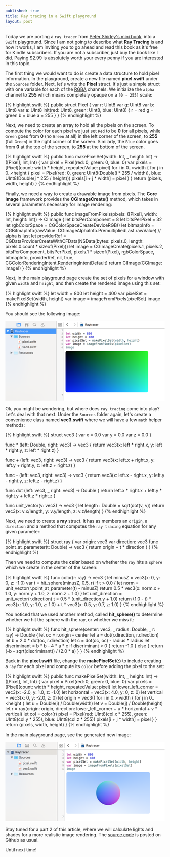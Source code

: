 ```yaml
---
published: true
title: Ray tracing in a Swift playground
layout: post
---
```

Today we are porting a `ray tracer` from [Peter Shirley's mini book](http://www.amazon.com/Ray-Tracing-Weekend-Peter-Shirley-ebook/dp/B01B5AODD8), into a `Swift` playground. Since I am not going to describe what __Ray Tracing__ is and how it works, I am inviting you to go ahead and read this book as it's free for Kindle subscribers. If you are not a subscriber, just buy the book like I did. Paying $2.99 is absolutely worth your every penny if you are interested in this topic.

The first thing we would want to do is create a data structure to hold pixel information. In the playground, create a new file named __pixel.swift__ under the `Sources` folder. Next, let's write the __Pixel__ struct. It's just a simple struct with one variable for each of the [RGBA](https://en.wikipedia.org/wiki/RGBA_color_space) channels. We initialize the `alpha` channel to __255__ which means completely opaque on a `[0 - 255]` scale:

{% highlight swift %}
public struct Pixel {
    var r: UInt8
    var g: UInt8
    var b: UInt8
    var a: UInt8
    init(red: UInt8, green: UInt8, blue: UInt8) {
        r = red
        g = green
        b = blue
        a = 255
    }
}
{% endhighlight %}

Next, we need to create an array to hold all the pixels on the screen. To compute the color for each pixel we just set `Red` to be __0__ for all pixels, while `Green` goes from __0__ (no `Green` at all) in the left corner of the screen, to __255__ (full `Green`) in the right corner of the screen. Similarly, the `Blue` color goes from __0__ at the top of the screen, to __255__ at the bottom of the screen.

{% highlight swift %}
public func makePixelSet(width: Int, _ height: Int) -> ([Pixel], Int, Int) {
    var pixel = Pixel(red: 0, green: 0, blue: 0)
    var pixels = [Pixel](count: width * height, repeatedValue: pixel)
    for i in 0..<width {
        for j in 0..<height {
            pixel = Pixel(red: 0, green: UInt8(Double(i * 255 / width)), blue: UInt8(Double(j * 255 / height)))
            pixels[i + j * width] = pixel
        }
    }
    return (pixels, width, height)
}
{% endhighlight %}

Finally, we need a way to create a drawable image from pixels. The __Core Image__ framework provides the __CGImageCreate()__ method, which takes in several parameters necessary for image rendering:

{% highlight swift %}
public func imageFromPixels(pixels: ([Pixel], width: Int, height: Int)) -> CIImage {
    let bitsPerComponent = 8
    let bitsPerPixel = 32
    let rgbColorSpace = CGColorSpaceCreateDeviceRGB()
    let bitmapInfo = CGBitmapInfo(rawValue: CGImageAlphaInfo.PremultipliedLast.rawValue) // alpha is last
    let providerRef = CGDataProviderCreateWithCFData(NSData(bytes: pixels.0, length: pixels.0.count * sizeof(Pixel)))
    let image = CGImageCreate(pixels.1, pixels.2, bitsPerComponent, bitsPerPixel, pixels.1 * sizeof(Pixel), rgbColorSpace, bitmapInfo, providerRef, nil, true, CGColorRenderingIntent.RenderingIntentDefault)
    return CIImage(CGImage: image!)
}
{% endhighlight %}

Next, in the main playground page create the set of pixels for a window with given `width` and `height`, and then create the rendered image using this set:

{% highlight swift %}
let width = 800
let height = 400
var pixelSet = makePixelSet(width, height)
var image = imageFromPixels(pixelSet)
image
{% endhighlight %}

You should see the following image:

![alt text](https://github.com/Swiftor/Raytracing/raw/master/images/raytracing1.png "Raytracing 1")

Ok, you might be wondering, but where does `ray tracing` come into play? Let's deal with that next. Under the `Sources` folder again, let's create a convenience class named __vec3.swift__ where we will have a few `math` helper methods:

{% highlight swift %}
struct vec3 {
    var x = 0.0
    var y = 0.0
    var z = 0.0
}

func * (left: Double, right: vec3) -> vec3 {
    return vec3(x: left * right.x, y: left * right.y, z: left * right.z)
}

func + (left: vec3, right: vec3) -> vec3 {
    return vec3(x: left.x + right.x, y: left.y + right.y, z: left.z + right.z)
}

func - (left: vec3, right: vec3) -> vec3 {
    return vec3(x: left.x - right.x, y: left.y - right.y, z: left.z - right.z)
}

func dot (left: vec3, _ right: vec3) -> Double {
    return left.x * right.x + left.y * right.y + left.z * right.z
}

func unit_vector(v: vec3) -> vec3 {
    let length : Double = sqrt(dot(v, v))
    return vec3(x: v.x/length, y: v.y/length, z: v.z/length)
}
{% endhighlight %}

Next, we need to create a __ray__ struct. It has as members an `origin`, a `direction` and a method that computes the `ray tracing` equation for any given parameter:

{% highlight swift %}
struct ray {
    var origin: vec3
    var direction: vec3
    func point_at_parameter(t: Double) -> vec3 {
        return origin + t * direction
    }
}
{% endhighlight %}

Then we need to compute the __color__ based on whether the `ray` hits a `sphere` which we create in the center of the screen:

{% highlight swift %}
func color(r: ray) -> vec3 {
    let minusZ = vec3(x: 0, y: 0, z: -1.0)
    var t = hit_sphere(minusZ, 0.5, r)
    if t > 0.0 {
        let norm = unit_vector(r.point_at_parameter(t) - minusZ)
        return 0.5 * vec3(x: norm.x + 1.0, y: norm.y + 1.0, z: norm.z + 1.0)
    }
    let unit_direction = unit_vector(r.direction)
    t = 0.5 * (unit_direction.y + 1.0)
    return (1.0 - t) * vec3(x: 1.0, y: 1.0, z: 1.0) + t * vec3(x: 0.5, y: 0.7, z: 1.0)
}
{% endhighlight %}

You noticed that we used another method, called __hit_sphere()__ to determine whether we hit the sphere with the ray, or whether we miss it:

{% highlight swift %}
func hit_sphere(center: vec3, _ radius: Double, _ r: ray) -> Double {
    let oc = r.origin - center
    let a = dot(r.direction, r.direction)
    let b = 2.0 * dot(oc, r.direction)
    let c = dot(oc, oc) - radius * radius
    let discriminant = b * b - 4 * a * c
    if discriminant < 0 {
        return -1.0
    } else {
        return (-b - sqrt(discriminant)) / (2.0 * a)
    }
}
{% endhighlight %}

Back in the __pixel.swift__ file, change the __makePixelSet(:)__ to include creating a `ray` for each pixel and compute its `color` before adding the pixel to the set:

{% highlight swift %}
public func makePixelSet(width: Int, _ height: Int) -> ([Pixel], Int, Int) {
    var pixel = Pixel(red: 0, green: 0, blue: 0)
    var pixels = [Pixel](count: width * height, repeatedValue: pixel)
    let lower_left_corner = vec3(x: -2.0, y: 1.0, z: -1.0)
    let horizontal = vec3(x: 4.0, y: 0, z: 0)
    let vertical = vec3(x: 0, y: -2.0, z: 0)
    let origin = vec3()
    for i in 0..<width {
        for j in 0..<height {
            let u = Double(i) / Double(width)
            let v = Double(j) / Double(height)
            let r = ray(origin: origin, direction: lower_left_corner + u * horizontal + v * vertical)
            let col = color(r)
            pixel = Pixel(red: UInt8(col.x * 255), green: UInt8(col.y * 255), blue: UInt8(col.z * 255))
            pixels[i + j * width] = pixel
        }
    }
    return (pixels, width, height)
}
{% endhighlight %}

In the main playground page, see the generated new image:

![alt text](https://github.com/Swiftor/Raytracing/raw/master/images/raytracing2.png "Raytracing 2")

Stay tuned for a part 2 of this article, where we will calculate lights and shades for a more realistic image rendering. The [source code](https://github.com/Swiftor/Raytracing) is posted on Github as usual.

Until next time!